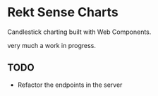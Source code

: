 # Rekt Sense Charts

Candlestick charting built with Web Components.

very much a work in progress.

## TODO

- Refactor the endpoints in the server 